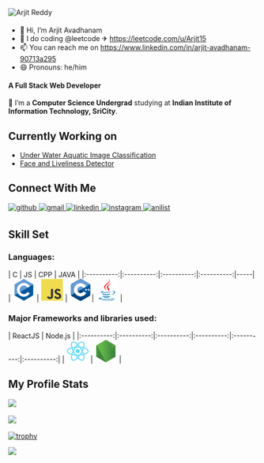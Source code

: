 

<!---
Arjit1512/Arjit1512 is a ✨ special ✨ repository because its `README.md` (this file) appears on your GitHub profile.
You can click the Preview link to take a look at your changes.
--->
<img src=https://raw.githubusercontent.com/arjit/arjit/main/Arjit%20Reddy.png alt="Arjit Reddy" style="margin-bottom: 5px;" />

- 👋 Hi, I’m Arjit Avadhanam
- 👀 I do coding @leetcode ✈ https://leetcode.com/u/Arjit15
- 📫 You can reach me on https://www.linkedin.com/in/arjit-avadhanam-90713a295
- 😄 Pronouns: he/him
<h4 >A Full Stack Web Developer</h4>

📖 I’m a **Computer Science Undergrad** studying at **Indian Institute of Information Technology, SriCity**. 

## Currently Working on
- [Under Water Aquatic Image Classification](https://github.com/arjit/UAIC)
- [Face and Liveliness Detector](https://github.com/arjit/Face-Recognition-and-Liveliness-Detection)

<h2 >Connect With Me</h2> 
<div >
<a href="https://github.com/arjit" target="_blank">
<img src=https://img.shields.io/badge/github-%2324292e.svg?&style=for-the-badge&logo=github&logoColor=white alt=github style="margin-bottom: 5px;" />
</a>
<a href="mailto:msarjitreddy@gmail.com" target="_blank">
<img src=https://img.shields.io/badge/Gmail-D14836?style=for-the-badge&logo=gmail&
logoColor=white alt="gmail" style="margin-bottom: 5px;" />
</a>
<a href="https://www.linkedin.com/in/arjit-reddy/" target="_blank">
<img src=https://img.shields.io/badge/linkedin-%231E77B5.svg?&style=for-the-badge&logo=linkedin&logoColor=white alt=linkedin style="margin-bottom: 5px;" />
</a>
<a href="https://www.instagram.com/arjit_reddy/" target="_blank">
<img src=https://img.shields.io/badge/Instagram-E4455F?style=for-the-badge&logo=instagram&logoColor=white alt=instagram style="margin-bottom: 5px;" />
</a>
<a href="https://anilist.co/user/arjit/" target="_blank">
<img src=https://img.shields.io/badge/AniList-02A9FF?style=for-the-badge&logo=AniList&logoColor=white alt=anilist style="margin-bottom: 5px;" />
</a>
</div>  

## Skill Set

### Languages:
| C | JS | CPP | JAVA |
|:----------:|:----------:|:----------:|:----------:|-----|
|  <img src="https://github.com/devicons/devicon/blob/master/icons/c/c-original.svg" title="C"  alt="C" width="45" height="45"/> |  <img src="https://github.com/devicons/devicon/blob/master/icons/javascript/javascript-original.svg" title="JavaScript" alt="JavaScript" width="45" height="45"/> |  <img src="https://github.com/devicons/devicon/blob/master/icons/cplusplus/cplusplus-original.svg" title="CPP" alt="Cpp" width="45" height="45"/>| <img src="https://github.com/devicons/devicon/blob/master/icons/java/java-original.svg" title="Java" alt="Java" width="45" height="45"/> |


### Major Frameworks and libraries used:

| ReactJS | Node.js |
|:----------:|:----------:|:----------:|:----------:|:----------:|:----------:|
|  <img src="https://github.com/devicons/devicon/blob/master/icons/react/react-original.svg" title="ReactJS"  alt="ReactJS" width="45" height="45"/> | <img src="https://github.com/devicons/devicon/blob/master/icons/nodejs/nodejs-original.svg" title="Node.js" alt="Node.js" width="45" height="45"/> |


<h2 >My Profile Stats</h2>

<div ><img src="https://github-readme-stats-sigma-five.vercel.app/api?username=arjit&show_icons=true&show_icons=true&theme=tokyonight&locale=en&count_private=true&include_all_commits=true"  /></div>  
<p></p>
<div ><img src="https://github-readme-stats-sigma-five.vercel.app/api/top-langs/?username=arjit&show_icons=true&theme=tokyonight&locale=en&layout=compact&count_private=true"  /></div> 
<p></p>

[![trophy](https://github-profile-trophy.vercel.app/?username=arjit&title=Commits,Repositories,MultipleLang,PullRequest,Reviews&theme=onedark)](https://github.com/ryo-ma/github-profile-trophy)

![](https://komarev.com/ghpvc/?username=arjit&style=for-the-badge&color=orange)
